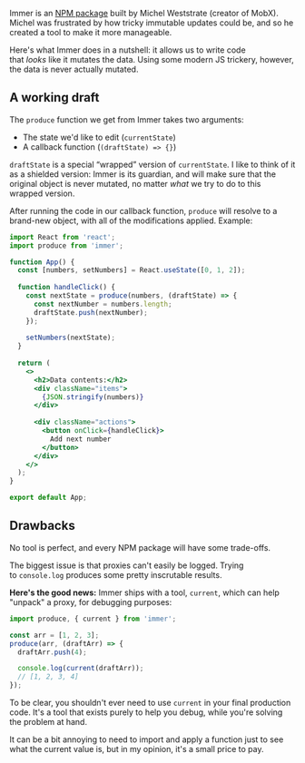 Immer is an [NPM package](https://www.npmjs.com/package/immer) built by Michel Weststrate (creator of MobX). Michel was frustrated by how tricky immutable updates could be, and so he created a tool to make it more manageable.

Here's what Immer does in a nutshell: it allows us to write code that _looks_ like it mutates the data. Using some modern JS trickery, however, the data is never actually mutated.

## A working draft

The `produce` function we get from Immer takes two arguments:

-   The state we'd like to edit (`currentState`)
-   A callback function (`(draftState) => {}`)

`draftState` is a special “wrapped” version of `currentState`. I like to think of it as a shielded version: Immer is its guardian, and will make sure that the original object is never mutated, no matter _what_ we try to do to this wrapped version.

After running the code in our callback function, `produce` will resolve to a brand-new object, with all of the modifications applied. Example:

```jsx
import React from 'react';
import produce from 'immer';

function App() {
  const [numbers, setNumbers] = React.useState([0, 1, 2]);
  
  function handleClick() {
    const nextState = produce(numbers, (draftState) => {
      const nextNumber = numbers.length;
      draftState.push(nextNumber);
    });
    
    setNumbers(nextState);
  }
  
  return (
    <>
      <h2>Data contents:</h2>
      <div className="items">
        {JSON.stringify(numbers)}
      </div>
      
      <div className="actions">
        <button onClick={handleClick}>
          Add next number
        </button>
      </div>
    </>
  );
}

export default App;
```

## Drawbacks

No tool is perfect, and every NPM package will have some trade-offs.

The biggest issue is that proxies can't easily be logged. Trying to `console.log` produces some pretty inscrutable results.

**Here's the good news:** Immer ships with a tool, `current`, which can help "unpack" a proxy, for debugging purposes:

```js
import produce, { current } from 'immer';

const arr = [1, 2, 3];
produce(arr, (draftArr) => {
  draftArr.push(4);

  console.log(current(draftArr));
  // [1, 2, 3, 4]
});
```

To be clear, you shouldn't ever need to use `current` in your final production code. It's a tool that exists purely to help you debug, while you're solving the problem at hand.

It can be a bit annoying to need to import and apply a function just to see what the current value is, but in my opinion, it's a small price to pay.